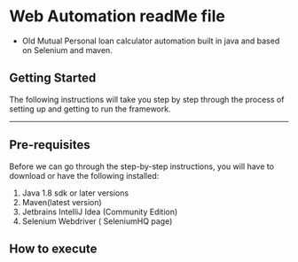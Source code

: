 # Web Automation readMe file
* Old Mutual Personal loan calculator automation built in java and based on Selenium and maven.
## Getting Started
The following instructions will take you step by step through the process of setting up and getting to run the framework. 

-----
## Pre-requisites
Before we can go through the step-by-step instructions, you will have to download or have the following installed:
1. Java 1.8 sdk or later versions
2. Maven(latest version)
3. Jetbrains IntelliJ Idea (Community Edition)
4. Selenium Webdriver ( SeleniumHQ page)

## How to execute
